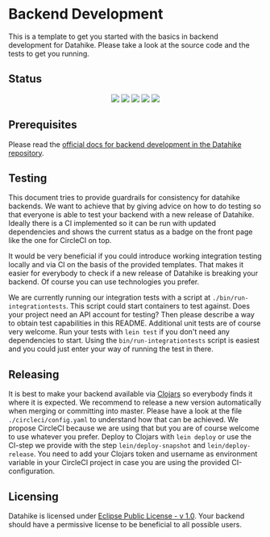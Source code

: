 # Backend Development

This is a template to get you started with the basics in backend development for Datahike. Please take a look at the source code and the tests to get you running.

## Status
<p align="center">
<a href="https://clojurians.slack.com/archives/CB7GJAN0L"><img src="https://img.shields.io/badge/clojurians%20slack-join%20channel-blueviolet"/></a>
<a href="https://clojars.org/io.replikativ/datahike"> <img src="https://img.shields.io/clojars/v/io.replikativ/datahike.svg" /></a>
<a href="https://circleci.com/gh/replikativ/datahike"><img src="https://circleci.com/gh/replikativ/datahike.svg?style=shield"/></a>
<a href="https://github.com/replikativ/datahike/tree/development"><img src="https://img.shields.io/github/last-commit/replikativ/datahike/development"/></a>
<a href="https://versions.deps.co/replikativ/datahike-backend-template" title="Dependencies Status"><img src="https://versions.deps.co/replikativ/datahike-backend-template/status.svg" /></a>
</p>

## Prerequisites
Please read the [official docs for backend development in the Datahike repository](https://github.com/replikativ/datahike/blob/master/doc/backend-development.md).

## Testing
This document tries to provide guardrails for consistency for datahike backends. We want to achieve that by giving advice on how to do testing so that everyone is able to test your backend with a new release of Datahike. Ideally there is a CI implemented so it can be run with updated dependencies and shows the current status as a badge on the front page like the one for CircleCI on top.

It would be very beneficial if you could introduce working integration testing locally and via CI on the basis of the provided templates. That makes it easier for everybody to check if a new release of Datahike is breaking your backend. Of course you can use technologies you prefer.

We are currently running our integration tests with a script at `./bin/run-integrationtests`. This script could start containers to test against. Does your project need an API account for testing? Then please describe a way to obtain test capabilities in this README. Additional unit tests are of course very welcome. Run your tests with `lein test` if you don't need any dependencies to start. Using the `bin/run-integrationtests` script is easiest and you could just enter your way of running the test in there.

## Releasing
It is best to make your backend available via [Clojars](https://clojars.org/) so everybody finds it where it is expected. We recommend to release a new version automatically when merging or committing into master. Please have a look at the file `./circleci/config.yaml` to understand how that can be achieved. We propose CircleCI because we are using that but you are of course welcome to use whatever you prefer. Deploy to Clojars with `lein deploy` or use the CI-step we provide with the step `lein/deploy-snapshot` and `lein/deploy-release`. You need to add your Clojars token and username as environment variable in your CircleCI project in case you are using the provided CI-configuration.

## Licensing
Datahike is licensed under [Eclipse Public License - v 1.0](https://github.com/replikativ/datahike/blob/master/LICENSE). Your backend should have a permissive license to be beneficial to all possible users.

